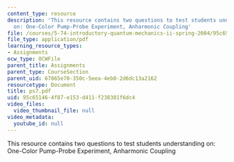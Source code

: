 ```yaml
---
content_type: resource
description: 'This resource contains two questions to test students understanding
  on: One-Color Pump-Probe Experiment, Anharmonic Coupling'
file: /courses/5-74-introductory-quantum-mechanics-ii-spring-2004/95c651464f87e153d411f238301f6dc4_ps7.pdf
file_type: application/pdf
learning_resource_types:
- Assignments
ocw_type: OCWFile
parent_title: Assignments
parent_type: CourseSection
parent_uid: 67865e70-350c-5eea-4eb0-2d6dc13a2162
resourcetype: Document
title: ps7.pdf
uid: 95c65146-4f87-e153-d411-f238301f6dc4
video_files:
  video_thumbnail_file: null
video_metadata:
  youtube_id: null
---
```

This resource contains two questions to test students understanding on: One-Color Pump-Probe Experiment, Anharmonic Coupling

